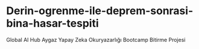 # Derin-ogrenme-ile-deprem-sonrasi-bina-hasar-tespiti
Global AI Hub Aygaz Yapay Zeka Okuryazarlığı Bootcamp Bitirme Projesi 
